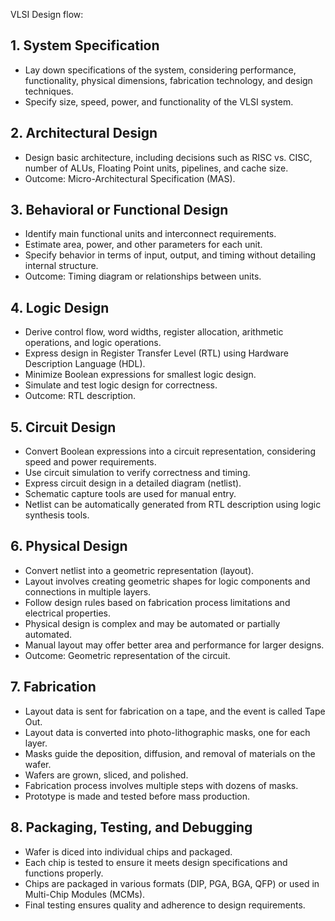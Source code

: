 
VLSI Design flow:


## 1. System Specification

- Lay down specifications of the system, considering performance, functionality, physical dimensions, fabrication technology, and design techniques.
- Specify size, speed, power, and functionality of the VLSI system.

## 2. Architectural Design

- Design basic architecture, including decisions such as RISC vs. CISC, number of ALUs, Floating Point units, pipelines, and cache size.
- Outcome: Micro-Architectural Specification (MAS).

## 3. Behavioral or Functional Design

- Identify main functional units and interconnect requirements.
- Estimate area, power, and other parameters for each unit.
- Specify behavior in terms of input, output, and timing without detailing internal structure.
- Outcome: Timing diagram or relationships between units.

## 4. Logic Design

- Derive control flow, word widths, register allocation, arithmetic operations, and logic operations.
- Express design in Register Transfer Level (RTL) using Hardware Description Language (HDL).
- Minimize Boolean expressions for smallest logic design.
- Simulate and test logic design for correctness.
- Outcome: RTL description.

## 5. Circuit Design

- Convert Boolean expressions into a circuit representation, considering speed and power requirements.
- Use circuit simulation to verify correctness and timing.
- Express circuit design in a detailed diagram (netlist).
- Schematic capture tools are used for manual entry.
- Netlist can be automatically generated from RTL description using logic synthesis tools.

## 6. Physical Design

- Convert netlist into a geometric representation (layout).
- Layout involves creating geometric shapes for logic components and connections in multiple layers.
- Follow design rules based on fabrication process limitations and electrical properties.
- Physical design is complex and may be automated or partially automated.
- Manual layout may offer better area and performance for larger designs.
- Outcome: Geometric representation of the circuit.

## 7. Fabrication

- Layout data is sent for fabrication on a tape, and the event is called Tape Out.
- Layout data is converted into photo-lithographic masks, one for each layer.
- Masks guide the deposition, diffusion, and removal of materials on the wafer.
- Wafers are grown, sliced, and polished.
- Fabrication process involves multiple steps with dozens of masks.
- Prototype is made and tested before mass production.

## 8. Packaging, Testing, and Debugging

- Wafer is diced into individual chips and packaged.
- Each chip is tested to ensure it meets design specifications and functions properly.
- Chips are packaged in various formats (DIP, PGA, BGA, QFP) or used in Multi-Chip Modules (MCMs).
- Final testing ensures quality and adherence to design requirements.

